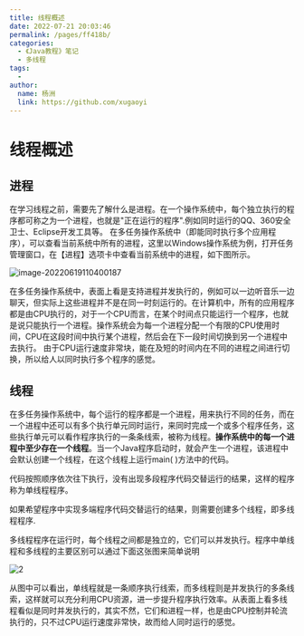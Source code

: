 ```yaml
---
title: 线程概述
date: 2022-07-21 20:03:46
permalink: /pages/ff418b/
categories:
  - 《Java教程》笔记
  - 多线程
tags:
  - 
author: 
  name: 杨洲
  link: https://github.com/xugaoyi
---
```


# 线程概述

## 进程

在学习线程之前，需要先了解什么是进程。在一个操作系统中，每个独立执行的程序都可称之为一个进程，也就是"正在运行的程序".例如同时运行的QQ、360安全卫士、Eclipse开发工具等。
在多任务操作系统中（即能同时执行多个应用程序），可以查看当前系统中所有的进程，这里以Windows操作系统为例，打开任务管理窗口，在【进程】选项卡中查看当前系统中的进程，如下图所示。

![image-20220619110400187](/JavaCore/img/Java/多线程/多线程-1.png)

在多任务操作系统中，表面上看是支持进程并发执行的，例如可以一边听音乐一边聊天，但实际上这些进程并不是在同一时刻运行的。在计算机中，所有的应用程序都是由CPU执行的，对于一个CPU而言，在某个时间点只能运行一个程序，也就是说只能执行一个进程。操作系统会为每一个进程分配一个有限的CPU使用时间，CPU在这段时间中执行某个进程，然后会在下一段时间切换到另一个进程中去执行。
由于CPU运行速度非常块，能在及短的时间内在不同的进程之间进行切换，所以给人以同时执行多个程序的感觉。

## 线程

在多任务操作系统中，每个运行的程序都是一个进程，用来执行不同的任务，而在一个进程中还可以有多个执行单元同时运行，来同时完成一个或多个程序任务，这些执行单元可以看作程序执行的一条条线索，被称为线程。**操作系统中的每一个进程中至少存在一个线程**。当一个Java程序启动时，就会产生一个进程，该进程中会默认创建一个线程，在这个线程上运行main( )方法中的代码。

代码按照顺序依次往下执行，没有出现多段程序代码交替运行的结果，这样的程序称为单线程程序。

如果希望程序中实现多端程序代码交替运行的结果，则需要创建多个线程，即多线程程序.

多线程程序在运行时，每个线程之间都是独立的，它们可以并发执行。程序中单线程和多线程的主要区别可以通过下面这张图来简单说明

![2](/JavaCore/img/Java/多线程/多线程-2.png)

从图中可以看出，单线程就是一条顺序执行线索，而多线程则是并发执行的多条线索，这样就可以充分利用CPU资源，进一步提升程序执行效率。从表面上看多线程看似是同时并发执行的，其实不然，它们和进程一样，也是由CPU控制并轮流执行的，只不过CPU运行速度非常快，故而给人同时运行的感觉。
